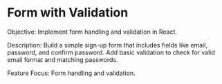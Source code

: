 # Form with Validation

Objective: Implement form handling and validation in React.

Description: Build a simple sign-up form that includes fields like email, password, and confirm password. Add basic validation to check for valid email format and matching passwords.

Feature Focus: Form handling and validation.